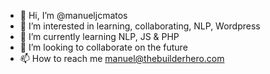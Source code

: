 - 👋 Hi, I’m @manueljcmatos
- 👀 I’m interested in learning, collaborating, NLP, Wordpress
- 🌱 I’m currently learning NLP, JS & PHP
- 💞️ I’m looking to collaborate on the future
- 📫 How to reach me manuel@thebuilderhero.com

<!---
manueljcmatos/manueljcmatos is a ✨ special ✨ repository because its `README.md` (this file) appears on your GitHub profile.
You can click the Preview link to take a look at your changes.
--->
